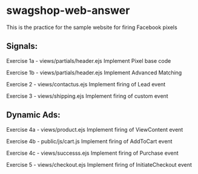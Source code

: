 # swagshop-web-answer
This is the practice for the sample website for firing Facebook pixels

## Signals:
Exercise 1a - views/partials/header.ejs
Implement Pixel base code

Exercise 1b - views/partials/header.ejs
Implement Advanced Matching

Exercise 2 - views/contactus.ejs
Implement firing of Lead event

Exercise 3 - views/shipping.ejs
Implement firing of custom event

## Dynamic Ads:
Exercise 4a - views/product.ejs
Implement firing of ViewContent event

Exercise 4b - public/js/cart.js
Implement firing of AddToCart event

Exercise 4c - views/successs.ejs
Implement firing of Purchase event

Exercise 5 - views/checkout.ejs
Implement firing of InitiateCheckout event
